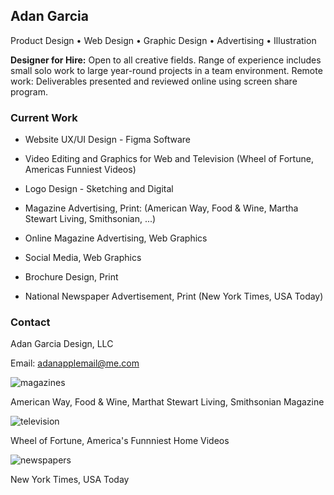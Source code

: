 ## Adan Garcia

Product Design • Web Design • Graphic Design • Advertising • Illustration

**Designer for Hire:** Open to all creative fields. Range of experience includes small solo work to large year-round projects in a team environment. Remote work: Deliverables presented and reviewed online using screen share program.

### Current Work

- Website UX/UI Design - Figma Software

- Video Editing and Graphics for Web and Television (Wheel of Fortune, Americas Funniest Videos)

- Logo Design - Sketching and Digital

- Magazine Advertising, Print: (American Way, Food & Wine, Martha Stewart Living, Smithsonian, ...)

- Online Magazine Advertising, Web Graphics

- Social Media, Web Graphics

- Brochure Design, Print

- National Newspaper Advertisement, Print (New York Times, USA Today)

### Contact

Adan Garcia Design, LLC

Email: [adanapplemail@me.com](adanapplemail@me.com)

![magazines](https://user-images.githubusercontent.com/62565147/124334894-217a3d00-db5e-11eb-8c9e-8dd75e34286a.jpg)

American Way, Food & Wine, Marthat Stewart Living, Smithsonian Magazine

![television](https://user-images.githubusercontent.com/62565147/124335102-c5fc7f00-db5e-11eb-842d-8dd44629e0d6.jpg)

Wheel of Fortune, America's Funnniest Home Videos

![newspapers](https://user-images.githubusercontent.com/62565147/124335132-ec221f00-db5e-11eb-92b8-524eec457c72.jpg)

New York Times, USA Today




